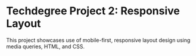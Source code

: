 # Techdegree Project 2: Responsive Layout
This project showcases use of mobile-first, responsive layout design using media queries, HTML, and CSS.
